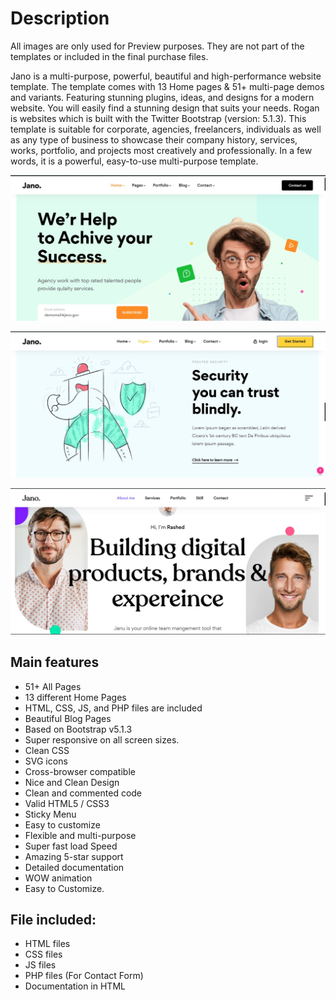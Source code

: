 # Description

All images are only used for Preview purposes. They are not part of the templates or included in the final purchase files.

Jano is a multi-purpose, powerful, beautiful and high-performance website template. The template comes with 13 Home pages & 51+ multi-page demos and variants. Featuring stunning plugins, ideas, and designs for a modern website. You will easily find a stunning design that suits your needs. Rogan is websites which is built with the Twitter Bootstrap (version: 5.1.3). This template is suitable for corporate, agencies, freelancers, individuals as well as any type of business to showcase their company history, services, works, portfolio, and projects most creatively and professionally. In a few words, it is a powerful, easy-to-use multi-purpose template.


![image](https://github.com/Zahin-Azmaeen/Jano---Creative-Multipurpose-Bootstrap-5-Template/blob/90fba573251773c8cc62cebe2cee9db1dbf4d228/Jano%20Agency.jpg)

![image](https://github.com/Zahin-Azmaeen/Jano---Creative-Multipurpose-Bootstrap-5-Template/blob/90fba573251773c8cc62cebe2cee9db1dbf4d228/Jano%20WebSite.jpg)

![image](https://github.com/Zahin-Azmaeen/Jano---Creative-Multipurpose-Bootstrap-5-Template/blob/90fba573251773c8cc62cebe2cee9db1dbf4d228/Jano%20portfolio.jpg)



## Main features

* 51+ All Pages
* 13 different Home Pages
* HTML, CSS, JS, and PHP files are included
* Beautiful Blog Pages
* Based on Bootstrap v5.1.3
* Super responsive on all screen sizes.
* Clean CSS
* SVG icons
* Cross-browser compatible
* Nice and Clean Design
* Clean and commented code
* Valid HTML5 / CSS3
* Sticky Menu
* Easy to customize
* Flexible and multi-purpose
* Super fast load Speed
* Amazing 5-star support
* Detailed documentation
* WOW animation
* Easy to Customize.


## File included:

* HTML files
* CSS files
* JS files
* PHP files (For Contact Form)
* Documentation in HTML
